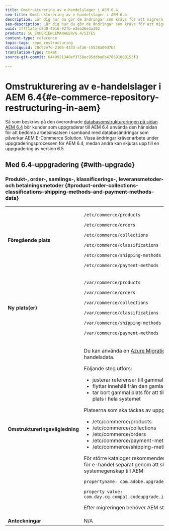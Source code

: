 ```yaml
---
title: Omstrukturering av e-handelslager i AEM 6.4
seo-title: Omstrukturering av e-handelslager i AEM 6.4
description: Lär dig hur du gör de ändringar som krävs för att migrera till den nya databasstrukturen i AEM 6.4 för e-handel.
seo-description: Lär dig hur du gör de ändringar som krävs för att migrera till den nya databasstrukturen i AEM 6.4 för e-handel.
uuid: 1fff1a4b-c8d0-4016-92fb-e2ea26e3a302
products: SG_EXPERIENCEMANAGER/6.4/SITES
content-type: reference
topic-tags: repo_restructuring
discoiquuid: 28c92e7d-2106-4333-afa6-c5528a00d7b4
translation-type: tm+mt
source-git-commit: 6449921348ef3758ec95ddba8b478691008153f3

---
```



# Omstrukturering av e-handelslager i AEM 6.4{#e-commerce-repository-restructuring-in-aem}

Så som beskrivs på den överordnade [databasomstruktureringen på sidan AEM 6.4](/help/sites-deploying/repository-restructuring.md) bör kunder som uppgraderar till AEM 6.4 använda den här sidan för att bedöma arbetsinsatsen i samband med databasändringar som påverkar AEM E-Commerce Solution. Vissa ändringar kräver arbete under uppgraderingsprocessen för AEM 6.4, medan andra kan skjutas upp till en uppgradering av version 6.5.

## Med 6.4-uppgradering {#with-upgrade}

### Produkt-, order-, samlings-, klassificerings-, leveransmetoder- och betalningsmetoder {#product-order-collections-classifications-shipping-methods-and-payment-methods-data}

<table> 
 <tbody>
  <tr>
   <td><strong>Föregående plats</strong></td> 
   <td><p><code>/etc/commerce/products</code></p> <p><code>/etc/commerce/orders</code></p> <p><code>/etc/commerce/collections</code></p> <p><code>/etc/commerce/classifications</code></p> <p><code>/etc/commerce/shipping-methods</code></p> <p><code>/etc/commerce/payment-methods</code></p> </td> 
  </tr>
  <tr>
   <td><strong>Ny plats(er)</strong></td> 
   <td><p><code>/var/commerce/products</code></p> <p><code>/var/commerce/orders</code></p> <p><code>/var/commerce/collections</code></p> <p><code>/var/commerce/classifications</code></p> <p><code>/var/commerce/shipping-methods</code></p> <p><code>/var/commerce/payment-methods</code></p> </td> 
  </tr>
  <tr>
   <td><strong>Omstruktureringsvägledning</strong></td> 
   <td><p>Du kan använda en <a href="/help/sites-deploying/lazy-content-migration.md" target="_blank">Azure Migration</a> -uppgift för att migrera e-handelsdata.</p> <p>Följande steg utförs:</p> 
    <ul> 
     <li>justerar referenser till gammal plats så att de pekar på ny plats</li> 
     <li>flyttar innehåll från den gamla platsen till den nya</li> 
     <li>tar bort gammal plats för att till slut aktivera användningen av ny plats i hela systemet</li> 
    </ul> <p>Platserna som ska täckas av uppgiften är:</p> 
    <ul> 
     <li>/etc/commerce/products</li> 
     <li>/etc/commerce/collections<br /> </li> 
     <li>/etc/commerce/orders<br /> </li> 
     <li>/etc/commerce/payment-methods<br /> </li> 
     <li>/etc/commerce/shipping-methods<br /> </li> 
    </ul> <p>För större kataloger rekommenderar vi att du kör migreringsaktiviteten för e-handel separat genom att skicka följande Java-systemegenskap till AEM:</p> <p><code>propertyname: com.adobe.upgrade.forcemigration</code></p> <p><code>property value: com.day.cq.compat.codeupgrade.impl.cq64.CQ64CommerceMigrationTask</code></p> <p>Efter migreringen behöver AEM startas om.</p> </td> 
  </tr>
  <tr>
   <td><strong>Anteckningar</strong></td> 
   <td>N/A<br /> </td> 
  </tr>
 </tbody>
</table>

